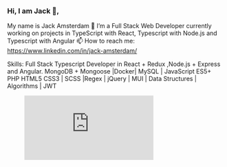 ### Hi, I am Jack  👋,
My name is Jack Amsterdam 
🔭 I’m a Full Stack Web Developer currently working on projects in TypeScript with React, Typescript with Node.js and Typescript with Angular
📫 How to reach me: https://www.linkedin.com/in/jack-amsterdam/

Skills: 
Full Stack Typescript Developer in React + Redux ,Node.js + Express and Angular. MongoDB + Mongoose |Docker| MySQL | JavaScript ES5+ PHP HTML5 CSS3 | SCSS |Regex | jQuery | MUI | Data Structures | Algorithms | JWT

<!--
**jackamsterdam/jackamsterdam** is a ✨ _special_ ✨ repository because its `README.md` (this file) appears on your GitHub profile.

Here are some ideas to get you started:

- 🔭 I’m currently working on projects in TypeScript with React, Node.js and Anguar
- 🌱 I’m currently learning 
- 👯 I’m looking to collaborate on ...
- 🤔 I’m looking for help with ...
- 💬 Ask me about code
- 📫 How to reach me: https://www.linkedin.com/in/jack-amsterdam/
- 😄 Pronouns: ...
- ⚡ Fun fact: ...
-->
<figure><embed src="https://wakatime.com/share/@a78fee14-66a3-4481-8db3-b8983c271faf/e86fcd2a-8788-41d1-934a-e6c4389ef260.svg"></embed></figure>
